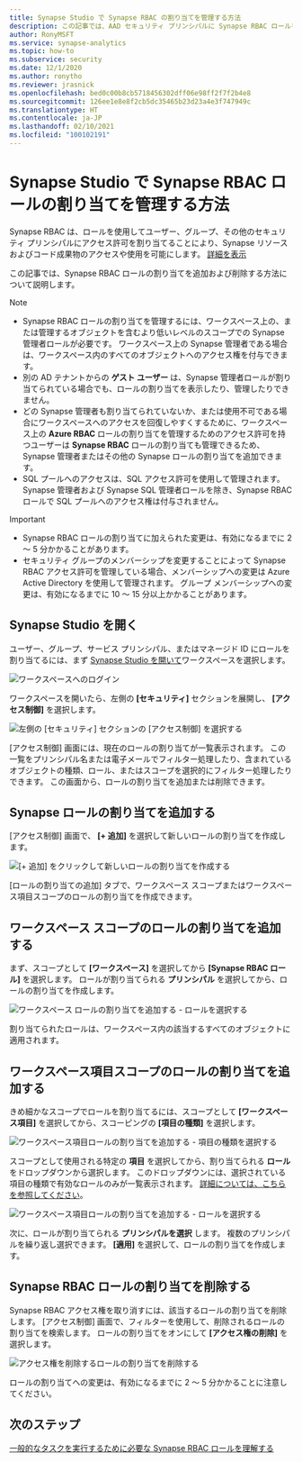 ```yaml
---
title: Synapse Studio で Synapse RBAC の割り当てを管理する方法
description: この記事では、AAD セキュリティ プリンシパルに Synapse RBAC ロールを割り当てたり、取り消したりする方法について説明します。
author: RonyMSFT
ms.service: synapse-analytics
ms.topic: how-to
ms.subservice: security
ms.date: 12/1/2020
ms.author: ronytho
ms.reviewer: jrasnick
ms.openlocfilehash: bed0c00b8cb5718456302dff06e98ff2f7f2b4e8
ms.sourcegitcommit: 126ee1e8e8f2cb5dc35465b23d23a4e3f747949c
ms.translationtype: HT
ms.contentlocale: ja-JP
ms.lasthandoff: 02/10/2021
ms.locfileid: "100102191"
---
```

# <a name="how-to-manage-synapse-rbac-role-assignments-in-synapse-studio"></a>Synapse Studio で Synapse RBAC ロールの割り当てを管理する方法

Synapse RBAC は、ロールを使用してユーザー、グループ、その他のセキュリティ プリンシパルにアクセス許可を割り当てることにより、Synapse リソースおよびコード成果物のアクセスや使用を可能にします。  [詳細を表示](./synapse-workspace-synapse-rbac.md)

この記事では、Synapse RBAC ロールの割り当てを追加および削除する方法について説明します。

>[!Note]
>- Synapse RBAC ロールの割り当てを管理するには、ワークスペース上の、または管理するオブジェクトを含むより低いレベルのスコープでの Synapse 管理者ロールが必要です。 ワークスペース上の Synapse 管理者である場合は、ワークスペース内のすべてのオブジェクトへのアクセス権を付与できます。 
>- 別の AD テナントからの **ゲスト ユーザー** は、Synapse 管理者ロールが割り当てられている場合でも、ロールの割り当てを表示したり、管理したりできません。
>- どの Synapse 管理者も割り当てられていないか、または使用不可である場合にワークスペースへのアクセスを回復しやすくするために、ワークスペース上の **Azure RBAC** ロールの割り当てを管理するためのアクセス許可を持つユーザーは **Synapse RBAC** ロールの割り当ても管理できるため、Synapse 管理者またはその他の Synapse ロールの割り当てを追加できます。
>- SQL プールへのアクセスは、SQL アクセス許可を使用して管理されます。  Synapse 管理者および Synapse SQL 管理者ロールを除き、Synapse RBAC ロールで SQL プールへのアクセス権は付与されません。

>[!important]
>- Synapse RBAC ロールの割り当てに加えられた変更は、有効になるまでに 2 ～ 5 分かかることがあります。 
>- セキュリティ グループのメンバーシップを変更することによって Synapse RBAC アクセス許可を管理している場合、メンバーシップへの変更は Azure Active Directory を使用して管理されます。  グループ メンバーシップへの変更は、有効になるまでに 10 ～ 15 分以上かかることがあります。

## <a name="open-synapse-studio"></a>Synapse Studio を開く  

ユーザー、グループ、サービス プリンシパル、またはマネージド ID にロールを割り当てるには、まず [Synapse Studio を開いて](https://web.azuresynapse.net/)ワークスペースを選択します。 

![ワークスペースへのログイン](./media/common/login-workspace.png) 
 
 ワークスペースを開いたら、左側の **[セキュリティ]** セクションを展開し、 **[アクセス制御]** を選択します。 

 ![左側の [セキュリティ] セクションの [アクセス制御] を選択する](./media/how-to-manage-synapse-rbac-role-assignments/left-nav-security-access-control.png)

[アクセス制御] 画面には、現在のロールの割り当てが一覧表示されます。  この一覧をプリンシパル名または電子メールでフィルター処理したり、含まれているオブジェクトの種類、ロール、またはスコープを選択的にフィルター処理したりできます。 この画面から、ロールの割り当てを追加または削除できます。  

## <a name="add-a-synapse-role-assignment"></a>Synapse ロールの割り当てを追加する

[アクセス制御] 画面で、 **[+ 追加]** を選択して新しいロールの割り当てを作成します。

![[+ 追加] をクリックして新しいロールの割り当てを作成する](./media/how-to-manage-synapse-rbac-role-assignments/access-control-add.png)

[ロールの割り当ての追加] タブで、ワークスペース スコープまたはワークスペース項目スコープのロールの割り当てを作成できます。 

## <a name="add-workspace-scoped-role-assignment"></a>ワークスペース スコープのロールの割り当てを追加する

まず、スコープとして **[ワークスペース]** を選択してから **[Synapse RBAC ロール]** を選択します。  ロールが割り当てられる **プリンシパル** を選択してから、ロールの割り当てを作成します。 

![ワークスペース ロールの割り当てを追加する - ロールを選択する](./media/how-to-manage-synapse-rbac-role-assignments/access-control-workspace-role-assignment.png) 

割り当てられたロールは、ワークスペース内の該当するすべてのオブジェクトに適用されます。

## <a name="add-workspace-item-scoped-role-assignment"></a>ワークスペース項目スコープのロールの割り当てを追加する

きめ細かなスコープでロールを割り当てるには、スコープとして **[ワークスペース項目]** を選択してから、スコーピングの **[項目の種類]** を選択します。       

![ワークスペース項目ロールの割り当てを追加する - 項目の種類を選択する](./media/how-to-manage-synapse-rbac-role-assignments/access-control-add-workspace-item-assignment-select-item-type.png) 

スコープとして使用される特定の **項目** を選択してから、割り当てられる **ロール** をドロップダウンから選択します。  このドロップダウンには、選択されている項目の種類で有効なロールのみが一覧表示されます。 [詳細については、こちらを参照してください](./synapse-workspace-synapse-rbac.md)。  

![ワークスペース項目ロールの割り当てを追加する - ロールを選択する](./media/how-to-manage-synapse-rbac-role-assignments/access-control-add-workspace-item-assignment-select-role.png) 
 
次に、ロールが割り当てられる **プリンシパルを選択** します。  複数のプリンシパルを繰り返し選択できます。  **[適用]** を選択して、ロールの割り当てを作成します。

## <a name="remove-a-synapse-rbac-role-assignment"></a>Synapse RBAC ロールの割り当てを削除する

Synapse RBAC アクセス権を取り消すには、該当するロールの割り当てを削除します。  [アクセス制御] 画面で、フィルターを使用して、削除されるロールの割り当てを検索します。  ロールの割り当てをオンにして **[アクセス権の削除]** を選択します。   

![アクセス権を削除するロールの割り当てを削除する](./media/how-to-manage-synapse-rbac-role-assignments/access-control-remove-access.png)

ロールの割り当てへの変更は、有効になるまでに 2 ～ 5 分かかることに注意してください。   

## <a name="next-steps"></a>次のステップ

[一般的なタスクを実行するために必要な Synapse RBAC ロールを理解する](./synapse-workspace-understand-what-role-you-need.md)